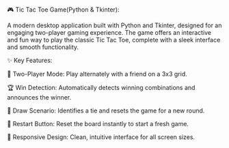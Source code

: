🎮 Tic Tac Toe Game(Python & Tkinter):

A modern desktop application built with Python and Tkinter, designed for an engaging two-player gaming experience. The game offers an interactive and fun way to play the classic Tic Tac Toe, complete with a sleek interface and smooth functionality.

✨ Key Features:

🎲 Two-Player Mode: Play alternately with a friend on a 3x3 grid.

🏆 Win Detection: Automatically detects winning combinations and announces the winner.

🤝 Draw Scenario: Identifies a tie and resets the game for a new round.

🔄 Restart Button: Reset the board instantly to start a fresh game.

📐 Responsive Design: Clean, intuitive interface for all screen sizes.
